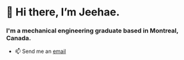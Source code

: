 # 👋 Hi there, I’m Jeehae.

### I'm a mechanical engineering graduate based in Montreal, Canada.
- 📫 Send me an [email](https://jeehaemoon.github.io/#contact)

<!---
jeehaemoon/jeehaemoon is a ✨ special ✨ repository because its `README.md` (this file) appears on your GitHub profile.
You can click the Preview link to take a look at your changes.
--->
